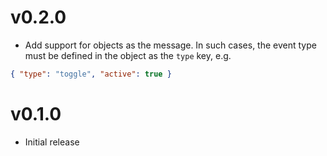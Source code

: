 # v0.2.0
* Add support for objects as the message. In such cases, the event type must be 
defined in the object as the `type` key, e.g. 
```json
{ "type": "toggle", "active": true }
```

# v0.1.0
* Initial release
